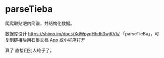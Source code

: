 # parseTieba
爬爬取贴吧内简谱，并结构化数据。

数据库设计
https://shimo.im/docs/XdWpyqHhdh3wjKVk/ 「parseTieBa」，可复制链接后用石墨文档 App 或小程序打开

算了 直接用别人轮子了。

